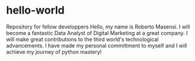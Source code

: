 # hello-world
Repository for fellow developpers
Hello, my name is Roberto Masensi. I will become a fantastic Data Analyst of Digital Marketing at a great company. I will make great contributions to the third world's technological advancements.
I have made my personal committment to myself and I will achieve my journey of python mastery!
